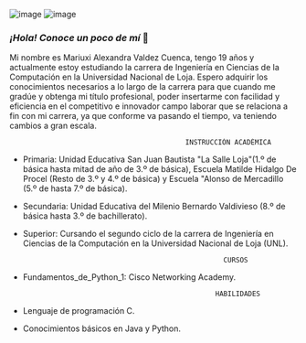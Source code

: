 ![image](https://github.com/mariuxi04/mariuxi04/assets/134022113/20d1d5cf-3850-4121-86f8-01907d70703e)  ![image](https://github.com/mariuxi04/mariuxi04/assets/134022113/8815fead-d8f7-4d21-ac8b-00075c8d1949)


### *¡Hola! Conoce un poco de mí* 👋
Mi nombre es Mariuxi Alexandra Valdez Cuenca, tengo 19 años y actualmente estoy estudiando la carrera de Ingeniería en Ciencias de la Computación en la Universidad Nacional de Loja. Espero adquirir los conocimientos necesarios a lo largo de la carrera para que cuando me gradúe y obtenga mi título profesional, poder insertarme con facilidad y eficiencia en el competitivo e innovador campo laborar que se relaciona a fin con mi carrera, ya que conforme va pasando el tiempo, va teniendo cambios a gran escala.
                                               
                                               INSTRUCCIÓN ACADÉMICA
                                               
- Primaria: Unidad Educativa San Juan Bautista "La Salle Loja"(1.º de básica hasta mitad de año de 3.º de básica), Escuela Matilde Hidalgo De Procel (Resto de 3.º y 4.º de básica) y Escuela "Alonso de Mercadillo (5.º de hasta 7.º de básica).

- Secundaria: Unidad Educativa del Milenio Bernardo Valdivieso (8.º de básica hasta 3.º de bachillerato).

- Superior: Cursando el segundo ciclo de la carrera de Ingeniería en Ciencias de la Computación en la Universidad Nacional de Loja (UNL).

                                                       CURSOS
                                                        
 - Fundamentos_de_Python_1: Cisco Networking Academy.

                                                      HABILIDADES
 
- Lenguaje de programación C.
- Conocimientos básicos en Java y Python.
